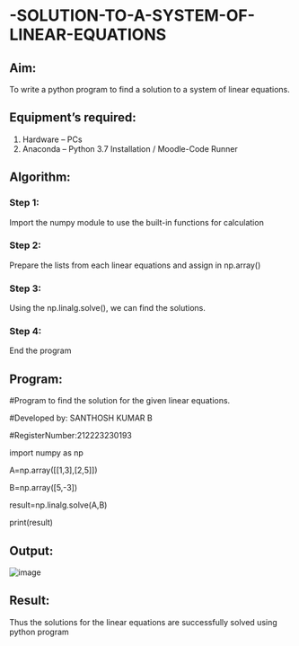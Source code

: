 # -SOLUTION-TO-A-SYSTEM-OF-LINEAR-EQUATIONS
## Aim:
To write a python program to find a solution to a system of linear equations.
## Equipment’s required:
1. 	Hardware – PCs
2. 	Anaconda – Python 3.7 Installation / Moodle-Code Runner
## Algorithm:
### Step 1: 
Import the numpy module to use the built-in functions for calculation
### Step 2: 
Prepare the lists from each linear equations and assign in np.array()
### Step 3: 
Using the np.linalg.solve(), we can find the solutions.
### Step 4: 
End the program
## Program:
#Program to find the solution for the given linear equations.

#Developed by: SANTHOSH KUMAR B

#RegisterNumber:212223230193

import numpy as np

A=np.array([[1,3],[2,5]])

B=np.array([5,-3])

result=np.linalg.solve(A,B)

print(result)

## Output:
![image](https://github.com/Santhoshstudent/-SOLUTION-TO-A-SYSTEM-OF-LINEAR-EQUATIONS/assets/145446853/067d186b-9b9e-46f1-9508-713e53e168ed)



## Result: 
Thus the solutions for the linear equations are successfully solved using python program


